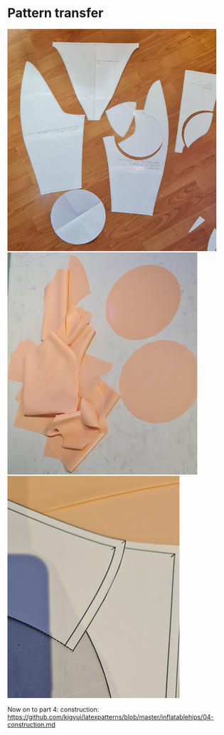 # Pattern transfer

<img src="imgs/20250425_132502.jpg" height="500">
<img src="imgs/20250425_161105.jpg" height="500">
<img src="imgs/20250425_193221.jpg" height="500">

Now on to part 4: construction: https://github.com/kigyui/latexpatterns/blob/master/inflatablehips/04-construction.md

